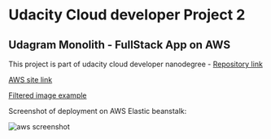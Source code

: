 # Udacity Cloud developer Project 2
## Udagram Monolith - FullStack App on AWS

This project is part of udacity cloud developer nanodegree - [Repository link](https://github.com/yuki528/udagram)


[AWS site link](http://projectudagram-env.eba-anw4bmaz.us-east-1.elasticbeanstalk.com/) 

[Filtered image example](http://image-filter-starter-code-dev2222222222222222222222222.us-east-1.elasticbeanstalk.com/filteredimage?image_url=https://images.unsplash.com/photo-1502301197179-65228ab57f78?ixlib=rb-4.0.3&ixid=MnwxMjA3fDB8MHxwaG90by1wYWdlfHx8fGVufDB8fHx8&auto=format&fit=crop&w=385&q=80)


Screenshot of deployment on AWS Elastic beanstalk:


![aws screenshot](https://github.com/yuki528/udagram/main/deployment_screenshots/deplo.png)



